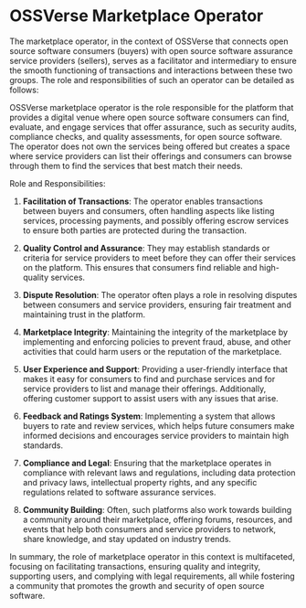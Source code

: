 # OSSVerse Marketplace Operator

The marketplace operator, in the context of OSSVerse that connects open source software consumers (buyers) with open source software assurance service providers (sellers), serves as a facilitator and intermediary to ensure the smooth functioning of transactions and interactions between these two groups. The role and responsibilities of such an operator can be detailed as follows:

OSSVerse marketplace operator is the role responsible for the platform that provides a digital venue where open source software consumers can find, evaluate, and engage services that offer assurance, such as security audits, compliance checks, and quality assessments, for open source software. The operator does not own the services being offered but creates a space where service providers can list their offerings and consumers can browse through them to find the services that best match their needs.

Role and Responsibilities:

1. **Facilitation of Transactions**: The operator enables transactions between buyers and consumers, often handling aspects like listing services, processing payments, and possibly offering escrow services to ensure both parties are protected during the transaction.

2. **Quality Control and Assurance**: They may establish standards or criteria for service providers to meet before they can offer their services on the platform. This ensures that consumers find reliable and high-quality services.

3. **Dispute Resolution**: The operator often plays a role in resolving disputes between consumers and service providers, ensuring fair treatment and maintaining trust in the platform.

3. **Marketplace Integrity**: Maintaining the integrity of the marketplace by implementing and enforcing policies to prevent fraud, abuse, and other activities that could harm users or the reputation of the marketplace.

4. **User Experience and Support**: Providing a user-friendly interface that makes it easy for consumers to find and purchase services and for service providers to list and manage their offerings. Additionally, offering customer support to assist users with any issues that arise.

5. **Feedback and Ratings System**: Implementing a system that allows buyers to rate and review services, which helps future consumers make informed decisions and encourages service providers to maintain high standards.

6. **Compliance and Legal**: Ensuring that the marketplace operates in compliance with relevant laws and regulations, including data protection and privacy laws, intellectual property rights, and any specific regulations related to software assurance services.

7. **Community Building**: Often, such platforms also work towards building a community around their marketplace, offering forums, resources, and events that help both consumers and service providers to network, share knowledge, and stay updated on industry trends.

In summary, the role of marketplace operator in this context is multifaceted, focusing on facilitating transactions, ensuring quality and integrity, supporting users, and complying with legal requirements, all while fostering a community that promotes the growth and security of open source software.